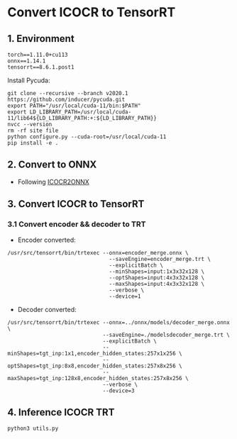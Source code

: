 # Convert ICOCR to TensorRT

## 1. Environment
```
torch==1.11.0+cu113
onnx==1.14.1
tensorrt==8.6.1.post1
```

Install Pycuda:
```
git clone --recursive --branch v2020.1 https://github.com/inducer/pycuda.git
export PATH="/usr/local/cuda-11/bin:$PATH"
export LD_LIBRARY_PATH=/usr/local/cuda-11/lib64${LD_LIBRARY_PATH:+:${LD_LIBRARY_PATH}}
nvcc --version
rm -rf site file
python configure.py --cuda-root=/usr/local/cuda-11
pip install -e .
```

## 2. Convert to ONNX

- Following [ICOCR2ONNX](../onnx/README.md)

## 3. Convert ICOCR to TensorRT
### 3.1 Convert encoder && decoder to TRT
- Encoder converted:
```
/usr/src/tensorrt/bin/trtexec --onnx=encoder_merge.onnx \
                                --saveEngine=encoder_merge.trt \
                                --explicitBatch \
                                --minShapes=input:1x3x32x128 \
                                --optShapes=input:4x3x32x128 \
                                --maxShapes=input:4x3x32x128 \
                                --verbose \
                                --device=1
```
- Decoder converted:
```
/usr/src/tensorrt/bin/trtexec --onnx=../onnx/models/decoder_merge.onnx \
                              --saveEngine=./modelsdecoder_merge.trt \
                              --explicitBatch \
                              --minShapes=tgt_inp:1x1,encoder_hidden_states:257x1x256 \
                              --optShapes=tgt_inp:8x8,encoder_hidden_states:257x8x256 \
                              --maxShapes=tgt_inp:128x8,encoder_hidden_states:257x8x256 \
                              --verbose \
                              --device=3
``` 

## 4. Inference ICOCR TRT

```
python3 utils.py
```